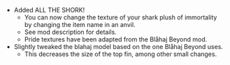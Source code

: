 - Added ALL THE SHORK!
  - You can now change the texture of your shark plush of immortality by changing the item name in an anvil.
  - See mod description for details.
  - Pride textures have been adapted from the Blåhaj Beyond mod.
- Slightly tweaked the blahaj model based on the one Blåhaj Beyond uses.
  - This decreases the size of the top fin, among other small changes.